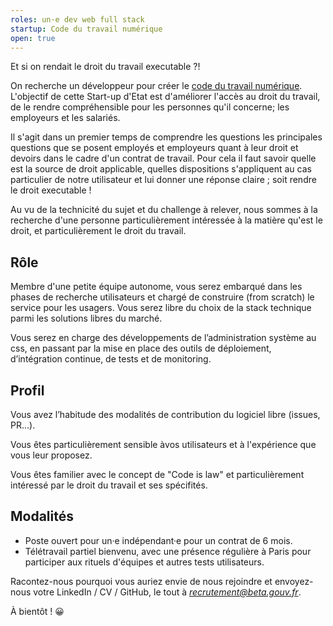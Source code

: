 ```yaml
---
roles: un·e dev web full stack
startup: Code du travail numérique
open: true
---
```


Et si on rendait le droit du travail executable ?!

<!--more-->

On recherche un développeur pour créer le [code du travail numérique](beta.gouv.fr/startups/codedutravail.html). L'objectif de cette Start-up d'Etat est d'améliorer l'accès au droit du travail, de le rendre compréhensible pour les personnes qu'il concerne; les employeurs et les salariés.

Il s'agit dans un premier temps de comprendre les questions les principales questions que se posent employés et employeurs quant à leur droit et devoirs dans le cadre d'un contrat de travail.
Pour cela il faut savoir quelle est la source de droit applicable, quelles dispositions s'appliquent au cas particulier de notre utilisateur et lui donner une réponse claire ; soit rendre le droit executable !

Au vu de la technicité du sujet et du challenge à relever, nous sommes à la recherche d'une personne particulièrement intéressée à la matière qu'est le droit, et particulièrement le droit du travail.

## Rôle 

Membre d'une petite équipe autonome, vous serez embarqué dans les phases de recherche utilisateurs et chargé de construire (from scratch) le service pour les usagers.
Vous serez libre du choix de la stack technique parmi les solutions libres du marché.

Vous serez en charge des développements de l’administration système au css, en passant par la mise en place des outils de déploiement, d’intégration continue, de tests et de monitoring. 

## Profil

Vous avez l’habitude des modalités de contribution du logiciel libre (issues, PR…).

Vous êtes particulièrement sensible àvos utilisateurs et à l'expérience que vous leur proposez.

Vous êtes familier avec le concept de "Code is law" et particulièrement intéressé par le droit du travail et ses spécifités.

## Modalités

- Poste ouvert pour un·e indépendant·e pour un contrat de 6 mois.
- Télétravail partiel bienvenu, avec une présence régulière à Paris pour participer aux rituels d'équipes et autres tests utilisateurs.


Racontez-nous pourquoi vous auriez envie de nous rejoindre et envoyez-nous votre LinkedIn / CV / GitHub, le tout à *recrutement@beta.gouv.fr*.


À bientôt ! 😀


